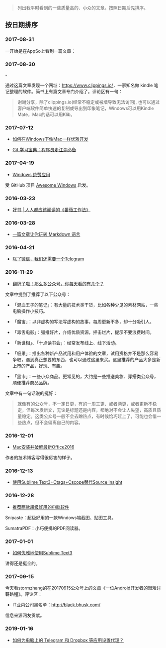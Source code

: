 

> 列出我平时看到的一些质量高的、小众的文章。按照日期后先排序。




## 按日期排序






### 2017-08-31


一开始是在AppSo上看到一篇文章：



### 2017-08-30


-[]()


通过这篇文章发现一个网址：<https://www.clippings.io/>，一家知名做 kindle 笔记整理的软件。简书上有篇文章专门介绍了。评论区有一句：

> 谢谢分享，除了clippings.io(经常不稳定或被墙导致无法访问), 也可以通过客户端软件简单快速的复制或导出到印象笔记，Windows可以用Kindle Mate，Mac的话可以用Klib。




### 2017-07-12

- [如何在Windows下像Mac一样优雅开发](http://palmerye.online/%E5%A6%82%E4%BD%95%E5%9C%A8Windows%E4%B8%8B%E5%83%8FMac%E4%B8%80%E6%A0%B7%E4%BC%98%E9%9B%85%E5%BC%80%E5%8F%91/)


- [Git 学习宝典：程序员走江湖必备](https://segmentfault.com/a/1190000009893041)



### 2017-04-19

- [Windows 绝赞应用](https://amazing-apps.gitbooks.io/windows-apps-that-amaze-us/content/zh-CN/)

受 GitHub 项目 [Awesome Windows](https://github.com/Awesome-Windows/Awesome) 启发。


### 2016-03-23

- [好书 | 人人都应该阅读的《番茄工作法》](http://mp.weixin.qq.com/s?__biz=MzAwOTEzMTkzNw==&amp;mid=413095636&amp;idx=1&amp;sn=6dc2443b14eec4ed1c81439bdb25a329&amp;scene=1&amp;srcid=03231vqlJ383f6sOrF4W4kpo#rd)


### 2016-03-28

- [一篇文章让你玩转 Markdown 语言](http://mp.weixin.qq.com/s?__biz=MjM5MTA2NjI0MQ==&amp;mid=402671348&amp;idx=1&amp;sn=b4ab994318bca87e19b08e881035af36&amp;scene=1&amp;srcid=0319Ma2177DcMBmoetpx7pHm#rd)


### 2016-04-21

- [除了微信，我们还需要一个Telegram](http://mp.weixin.qq.com/s?__biz=MjM5OTAwNTgyMA==&amp;mid=402120950&amp;idx=1&amp;sn=787a9311b3f8335411fe6c7d5930e4e6&amp;scene=1&amp;srcid=0421urZZ7zVfT3B28i0L8iOr#rd)





### 2016-11-29

- [翻牌子啦！那么多公众号，你每天看的有几个？](http://www.jianshu.com/p/2bf2c906a4eb)

文章中提到了推荐了以下公众号：

- 「混血王子的笔记」：有大量的技术类干货，比如各种少见的素材网站，一些电脑操作小技巧。

- 「魔宙」：以非虚构的写法写虚构的故事，每周更新不多，却十分吸引人。

- 「毒舌电影」：强推好片，介绍优质资源，抨击烂片，提示不要浪费时间。

- 「新世相」、「十点读书会」：经常发布线上、线下活动。

- 「极果」：推出各种新产品试用和用户体验的文章，试用资格并不是那么容易争取，遇到真正想要的东西，也可以通过这里来买。这里推荐的产品大多是新上市的产品，好玩、有趣。

- 「黑市」：一些小众商品。更常见的，大约是一些推送美妆、穿搭类公众号，顺便推荐商品品牌。



文章中有一句话说的挺好：

> 就像有的公众号，不一定日更，有的一周三更、或者两更，或者更新不稳定，但每次发新文，无论是标题还是内容，都绝对不会让人失望，高质且质量稳定。这类公众号一般不会去蹭热点，有时候恰巧赶上了，可能也会借一些热点，但不会偏离自己的内容。



### 2016-12-01

- [Mac安装并破解最新Office2016](http://blog.csdn.net/yanzi1225627/article/details/52053443)

作者的技术博客写得很厉害的样子。



### 2016-12-13

- [使用Sublime Text3+Ctags+Cscope替代Source Insight](https://www.zybuluo.com/lanxinyuchs/note/33551)



### 2016-12-28

- [推荐两款超级好用的电脑软件](http://www.jianshu.com/p/ad2ea5d71749)

Snipaste：超级好用的一款Windows端截图、贴图工具。

SumatraPDF：小巧便携的PDF阅读器。



### 2017-01-01


- [如何优雅地使用Sublime Text3](http://www.jianshu.com/p/3cb5c6f2421c)

讲得还是挺全的。




### 2017-09-15

今天看stormzhang的在20170915公众号上的文章《一位Android开发者的艰难讨薪路程》。评论区：

- IT业内公司黑名单：<http://black.bhusk.com/>

信息来源网友贡献。



### 2019-01-16

- [如何为电脑上的 Telegram 和 Dropbox 等应用设置代理？](https://my.gfw.cat/index.php?rp=/knowledgebase/5/-Telegram--Dropbox-.html)







